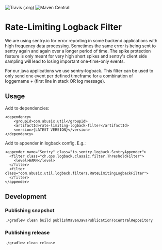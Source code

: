 ![Travis (.org)](https://img.shields.io/travis/abusix/rate-limiting-logback-filter.svg)
![Maven Central](https://img.shields.io/maven-central/v/com.abusix.util/rate-limiting-logback-filter.svg)

# Rate-Limiting Logback Filter

We are using sentry.io for error reporting in some backend applications with high frequency data processing.
Sometimes the same error is being sent to sentry again and again over a longer period of time. The spike
protection feature is only meant for very high short spikes and sentry's client side sampling will lead to
losing important one-time-only events.
 
For our java applications we use sentry-logback. This filter can be used to only send one event per defined
timeframe for a combination of loggername + (first line in stack OR log message).

## Usage

Add to dependencies:

```
<dependency>
    <groupId>com.abusix.util</groupId>
    <artifactId>rate-limiting-logback-filter</artifactId>
    <version>{LATEST VERSION}</version>
</dependency>

```

Add to appender in logback config. E.g.:

```
<appender name="Sentry" class="io.sentry.logback.SentryAppender">
  <filter class="ch.qos.logback.classic.filter.ThresholdFilter">
    <level>WARN</level>
  </filter>
  <filter class="com.abusix.util.logback.filters.RateLimitingLogbackFilter">
  </filter>
</appender>
```

## Development

### Publishing snapshot

`./gradlew clean build publishMavenJavaPublicationToCentralRepository`

### Publishing release

`./gradlew clean release`